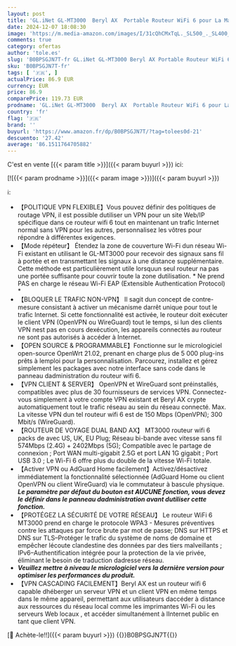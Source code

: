 ```yaml
---
layout: post
title: 'GL.iNet GL-MT3000  Beryl AX  Portable Routeur WiFi 6 pour La Maison et Les Voyages  Bi-Bande  Vitesse WiFi AX3000  Jusqu’à 3 Gbit/s   Repeteur  VPN en Cascade  IPV6  WPA3  Port WAN 2 5G'
date: 2024-12-07 18:08:30
image: 'https://m.media-amazon.com/images/I/31cQhCMxTqL._SL500_._SL400_.jpg'
comments: true
category: ofertas
author: 'tole.es'
slug: 'B0BPSGJN7T-fr GL.iNet GL-MT3000 Beryl AX Portable Routeur WiFi 6 pour La...'
sku: 'B0BPSGJN7T-fr'
tags: [ '🇫🇷', ]
actualPrice: 86.9 EUR
currency: EUR
price: 86.9
comparePrice: 119.73 EUR
prodname: 'GL.iNet GL-MT3000  Beryl AX  Portable Routeur WiFi 6 pour La Maison et Les Voyages  Bi-Bande  Vitesse WiFi AX3000  Jusqu’à 3 Gbit/s   Repeteur  VPN en Cascade  IPV6  WPA3  Port WAN 2 5G'
country: 'fr'
flag: '🇫🇷'
brand: ''
buyurl: 'https://www.amazon.fr/dp/B0BPSGJN7T/?tag=tolees0d-21'
descuento: '27.42'
average: '86.1511764705882'
---
```


C'est en vente [{{< param title >}}]({{< param buyurl >}}) ici:

[![{{< param prodname >}}]({{< param image >}})]({{< param buyurl >}})

ℹ️:

- 【POLITIQUE VPN FLEXIBLE】Vous pouvez définir des politiques de routage VPN, il est possible dutiliser un VPN pour un site Web/IP spécifique dans ce routeur wifi 6 tout en maintenant un trafic Internet normal sans VPN pour les autres, personnalisez les vôtres pour répondre à différentes exigences.
- 【Mode répéteur】 Étendez la zone de couverture Wi-Fi dun réseau Wi-Fi existant en utilisant le GL-MT3000 pour recevoir des signaux sans fil à portée et en transmettant les signaux à une distance supplémentaire. Cette méthode est particulièrement utile lorsquun seul routeur na pas une portée suffisante pour couvrir toute la zone dutilisation. * Ne prend PAS en charge le réseau Wi-Fi EAP (Extensible Authentication Protocol) *
- 【BLOQUER LE TRAFIC NON-VPN】 Il sagit dun concept de contre-mesure consistant à activer un mécanisme darrêt unique pour tout le trafic Internet. Si cette fonctionnalité est activée, le routeur doit exécuter le client VPN (OpenVPN ou WireGuard) tout le temps, si lun des clients VPN nest pas en cours dexécution, les appareils connectés au routeur ne sont pas autorisés à accéder à Internet.
- 【OPEN SOURCE & PROGRAMMABLE】Fonctionne sur le micrologiciel open-source OpenWrt 21.02, prenant en charge plus de 5 000 plug-ins prêts à lemploi pour la personnalisation. Parcourez, installez et gérez simplement les packages avec notre interface sans code dans le panneau dadministration du routeur wifi 6.
- 【VPN CLIENT & SERVER】 OpenVPN et WireGuard sont préinstallés, compatibles avec plus de 30 fournisseurs de services VPN. Connectez-vous simplement à votre compte VPN existant et Beryl AX crypte automatiquement tout le trafic réseau au sein du réseau connecté. Max. La vitesse VPN dun tel routeur wifi 6 est de 150 Mbps (OpenVPN); 300 Mbit/s (WireGuard).
- 【ROUTEUR DE VOYAGE DUAL BAND AX】 MT3000 routeur wifi 6 packs de avec US, UK, EU Plug; Réseau bi-bande avec vitesse sans fil 574Mbps (2.4G) + 2402Mbps (5G); Compatible avec le partage de connexion ; Port WAN multi-gigabit 2.5G et port LAN 1G gigabit ; Port USB 3.0 ; Le Wi-Fi 6 offre plus du double de la vitesse Wi-Fi totale.
- 【Activer VPN ou AdGuard Home facilement】Activez/désactivez immédiatement la fonctionnalité sélectionnée (AdGuard Home ou client OpenVPN ou client WireGuard) via le commutateur à bascule physique. ***Le paramètre par défaut du bouton est AUCUNE fonction, vous devez le définir dans le panneau dadministration avant dutiliser cette fonction.***
- 【PROTÉGEZ LA SÉCURITÉ DE VOTRE RÉSEAU】 Le routeur WiFi 6 MT3000 prend en charge le protocole WPA3 - Mesures préventives contre les attaques par force brute par mot de passe; DNS sur HTTPS et DNS sur TLS–Protéger le trafic du système de noms de domaine et empêcher lécoute clandestine des données par des tiers malveillants ; IPv6–Authentification intégrée pour la protection de la vie privée, éliminant le besoin de traduction dadresse réseau.
- ***Veuillez mettre à niveau le micrologiciel vers la dernière version pour optimiser les performances du produit.***
- 【VPN CASCADING FACILEMENT】Beryl AX est un routeur wifi 6 capable dhéberger un serveur VPN et un client VPN en même temps dans le même appareil, permettant aux utilisateurs daccéder à distance aux ressources du réseau local comme les imprimantes Wi-Fi ou les serveurs Web locaux , et accéder simultanément à lInternet public en tant que client VPN.

[🛒 Achète-le!!]({{< param buyurl >}})
{{<world>}}B0BPSGJN7T{{</world>}}
